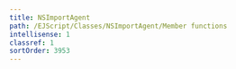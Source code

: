 ```yaml
---
title: NSImportAgent
path: /EJScript/Classes/NSImportAgent/Member functions
intellisense: 1
classref: 1
sortOrder: 3953
---
```





